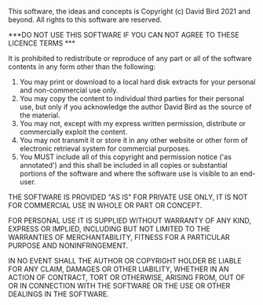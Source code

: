 This software, the ideas and concepts is Copyright (c) David Bird 2021 and beyond.
All rights to this software are reserved.

***DO NOT USE THIS SOFTWARE IF YOU CAN NOT AGREE TO THESE LICENCE TERMS ***

It is prohibited to redistribute or reproduce of any part or all of the software contents in any form other than the following:
 1. You may print or download to a local hard disk extracts for your personal and non-commercial use only.
 2. You may copy the content to individual third parties for their personal use, but only if you acknowledge the author David Bird as the source of the material.
 3. You may not, except with my express written permission, distribute or commercially exploit the content.
 4. You may not transmit it or store it in any other website or other form of electronic retrieval system for commercial purposes.
 5. You MUST include all of this copyright and permission notice ('as annotated') and this shall be included in all copies or substantial portions of the software and where the software use is visible to an end-user.
 
THE SOFTWARE IS PROVIDED "AS IS" FOR PRIVATE USE ONLY, IT IS NOT FOR COMMERCIAL USE IN WHOLE OR PART OR CONCEPT.

FOR PERSONAL USE IT IS SUPPLIED WITHOUT WARRANTY OF ANY KIND, EXPRESS OR IMPLIED, INCLUDING BUT NOT LIMITED TO THE WARRANTIES OF MERCHANTABILITY, FITNESS FOR A PARTICULAR PURPOSE AND NONINFRINGEMENT.

IN NO EVENT SHALL THE AUTHOR OR COPYRIGHT HOLDER BE LIABLE FOR ANY CLAIM, DAMAGES OR OTHER LIABILITY, WHETHER IN AN ACTION OF CONTRACT, TORT OR OTHERWISE, ARISING FROM, OUT OF OR IN CONNECTION WITH THE SOFTWARE OR THE USE OR OTHER DEALINGS IN THE SOFTWARE.
